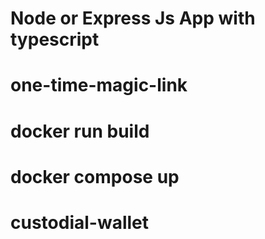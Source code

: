 # Node or Express Js App with typescript 
# one-time-magic-link


# docker run build 

# docker compose up

# custodial-wallet
